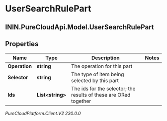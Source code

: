 # UserSearchRulePart

## ININ.PureCloudApi.Model.UserSearchRulePart

## Properties

|Name | Type | Description | Notes|
|------------ | ------------- | ------------- | -------------|
| **Operation** | **string** | The operation for this part | |
| **Selector** | **string** | The type of item being selected by this part | |
| **Ids** | **List&lt;string&gt;** | The ids for the selector; the results of these are ORed together | |



_PureCloudPlatform.Client.V2 230.0.0_
